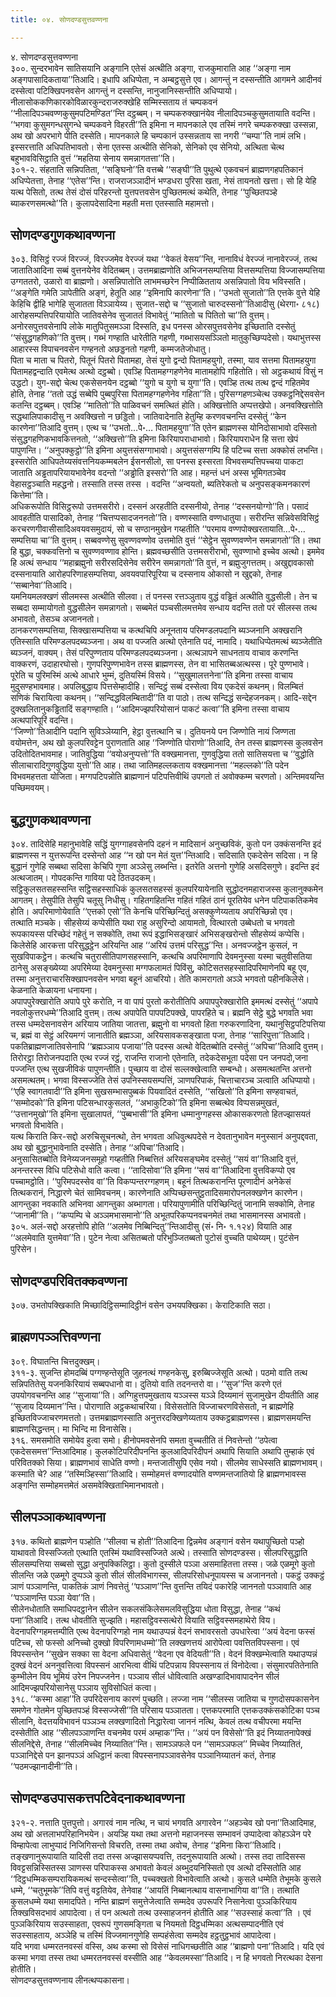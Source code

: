 ```yaml
---
title: ०४. सोणदण्डसुत्तवण्णना

---
```

४. सोणदण्डसुत्तवण्णना  
३००. सुन्दरभावेन सातिसयानि अङ्गानि एतेसं अत्थीति अङ्गा, राजकुमाराति आह ‘‘अङ्गा नाम अङ्गपासादिकताया’’तिआदि। इधापि अधिप्पेता, न अम्बट्ठसुत्ते एव। आगन्तुं न दस्सन्तीति आगमने आदीनवं दस्सेत्वा पटिक्खिपनवसेन आगन्तुं न दस्सन्ति, नानुजानिस्सन्तीति अधिप्पायो। नीलासोककणिकारकोविळारकुन्दराजरुक्खेहि सम्मिस्सताय तं चम्पकवनं ‘‘नीलादिपञ्चवण्णकुसुमपटिमण्डित’’न्ति दट्ठब्बम्। न चम्पकरुक्खानंयेव नीलादिपञ्चकुसुमतायाति वदन्ति। ‘‘भगवा कुसुमगन्धसुगन्धे चम्पकवने विहरती’’ति इमिना न मापनकाले एव तस्मिं नगरे चम्पकरुक्खा उस्सन्ना, अथ खो अपरभागे पीति दस्सेति। मापनकाले हि चम्पकानं उस्सन्नताय सा नगरी ‘‘चम्पा’’ति नामं लभि। इस्सरत्ताति अधिपतिभावतो। सेना एतस्स अत्थीति सेनिको, सेनिको एव सेनियो, अत्थिता चेत्थ बहुभावविसिट्ठाति वुत्तं ‘‘महतिया सेनाय समन्नागतत्ता’’ति।  
३०१-२. संहताति सन्निपतिता, ‘‘सङ्घिनो’’ति वत्तब्बे ‘‘सङ्घी’’ति पुथुत्थे एकवचनं ब्राह्मणगहपतिकानं अधिप्पेतत्ता, तेनाह ‘‘एतेस’’न्ति। राजराजञ्ञादीनं भण्डधरा पुरिसा खता, नेसं तायनतो खत्ता। सो हि येहि यत्थ पेसितो, तत्थ तेसं दोसं परिहरन्तो युत्तपत्तवसेन पुच्छितमत्थं कथेति, तेनाह ‘‘पुच्छितपञ्हे ब्याकरणसमत्थो’’ति। कुलापदेसादिना महती मत्ता एतस्साति महामत्तो।  


## सोणदण्डगुणकथावण्णना

३०३. विसिट्ठं रज्जं विरज्जं, विरज्जमेव वेरज्जं यथा ‘‘वेकतं वेसय’’न्ति, नानाविधं वेरज्जं नानावेरज्जं, तत्थ जातातिआदिना सब्बं वुत्तनयेनेव वेदितब्बम्। उत्तमब्राह्मणोति अभिजनसम्पत्तिया वित्तसम्पत्तिया विज्जासम्पत्तिया उग्गततरो, उळारो वा ब्राह्मणो। असन्निपातोति लाभमच्छरेन निप्पीळितताय असन्निपातो विय भविस्सति।  
‘‘अङ्गेति गमेति ञापेतीति अङ्गं, हेतूति आह ‘‘इमिनापि कारणेना’’ति। ‘‘उभतो सुजातो’’ति एत्तके वुत्ते येहि केहिचि द्वीहि भागेहि सुजातता विञ्ञायेय्य। सुजात-सद्दो च ‘‘सुजातो चारुदस्सनो’’तिआदीसु (थेरगा॰ ८१८) आरोहसम्पत्तिपरियायोति जातिवसेनेव सुजाततं विभावेतुं ‘‘मातितो च पितितो चा’’ति वुत्तम्। अनोरसपुत्तवसेनापि लोके मातुपितुसमञ्ञा दिस्सति, इध पनस्स ओरसपुत्तवसेनेव इच्छिताति दस्सेतुं ‘‘संसुद्धगहणिको’’ति वुत्तम्। गब्भं गण्हाति धारेतीति गहणी, गब्भासयसञ्ञितो मातुकुच्छिप्पदेसो। यथाभुत्तस्स आहारस्स विपाचनवसेन गण्हनतो अछड्डनतो गहणी, कम्मजतेजोधातु।  
पिता च माता च पितरो, पितूनं पितरो पितामहा, तेसं युगो द्वन्दो पितामहयुगो, तस्मा, याव सत्तमा पितामहयुगा पितामहद्वन्दाति एवमेत्थ अत्थो दट्ठब्बो। एवञ्हि पितामहग्गहणेनेव मातामहोपि गहितोति। सो अट्ठकथायं विसुं न उद्धटो। युग-सद्दो चेत्थ एकसेसनयेन दट्ठब्बो ‘‘युगो च युगो च युगा’’ति। एवञ्हि तत्थ तत्थ द्वन्दं गहितमेव होति, तेनाह ‘‘ततो उद्धं सब्बेपि पुब्बपुरिसा पितामहग्गहणेनेव गहिता’’ति। पुरिसग्गहणञ्चेत्थ उक्कट्ठनिद्देसवसेन कतन्ति दट्ठब्बम्। एवञ्हि ‘‘मातितो’’ति पाळिवचनं समत्थितं होति। अक्खित्तोति अप्पत्तखेपो। अनवक्खित्तोति सद्धथालिपाकादीसु न अवक्खित्तो न छड्डितो। जातिवादेनाति हेतुम्हि करणवचनन्ति दस्सेतुं ‘‘केन कारणेना’’तिआदि वुत्तम्। एत्थ च ‘‘उभतो…पे॰… पितामहयुगा’’ति एतेन ब्राह्मणस्स योनिदोसाभावो दस्सितो संसुद्धगहणिकभावकित्तनतो, ‘‘अक्खित्तो’’ति इमिना किरियापराधाभावो। किरियापराधेन हि सत्ता खेपं पापुणन्ति। ‘‘अनुपक्कुट्ठो’’ति इमिना अयुत्तसंसग्गाभावो। अयुत्तसंसग्गम्पि हि पटिच्च सत्ता अक्कोसं लभन्ति।  
इस्सरोति आधिपतेय्यसंवत्तनियकम्मबलेन ईसनसीलो, सा पनस्स इस्सरता विभवसम्पत्तिपच्चया पाकटा जाताति अड्ढतापरियायभावेनेव वदन्तो ‘‘अड्ढोति इस्सरो’’ति आह। महन्तं धनं अस्स भूमिगतञ्चेव वेहासट्ठञ्चाति महद्धनो। तस्साति तस्स तस्स । वदन्ति ‘‘अन्वयतो, ब्यतिरेकतो च अनुपसङ्कमनकारणं कित्तेमा’’ति।  
अधिकरूपोति विसिट्ठरूपो उत्तमसरीरो। दस्सनं अरहतीति दस्सनीयो, तेनाह ‘‘दस्सनयोग्गो’’ति। पसादं आवहतीति पासादिको, तेनाह ‘‘चित्तप्पसादजननतो’’ति। वण्णस्साति वण्णधातुया। सरीरन्ति सन्निवेसविसिट्ठं करचरणगीवासीसादिअवयवसमुदायं, सो च सण्ठानमुखेन गय्हतीति ‘‘परमाय वण्णपोक्खरतायाति…पे॰… सम्पत्तिया चा’’ति वुत्तम्। सब्बवण्णेसु सुवण्णवण्णोव उत्तमोति वुत्तं ‘‘सेट्ठेन सुवण्णवण्णेन समन्नागतो’’ति। तथा हि बुद्धा, चक्कवत्तिनो च सुवण्णवण्णाव होन्ति। ब्रह्मवच्छसीति उत्तमसरीराभो, सुवण्णाभो इच्चेव अत्थो। इममेव हि अत्थं सन्धाय ‘‘महाब्रह्मुनो सरीरसदिसेनेव सरीरेन समन्नागतो’’ति वुत्तं, न ब्रह्मुजुगत्ततम्। अखुद्दावकासो दस्सनायाति आरोहपरिणाहसम्पत्तिया, अवयवपारिपूरिया च दस्सनाय ओकासो न खुद्दको, तेनाह ‘‘सब्बानेवा’’तिआदि।  
यमनियमलक्खणं सीलमस्स अत्थीति सीलवा। तं पनस्स रत्तञ्ञुताय वुद्धं वड्ढितं अत्थीति वुद्धसीली। तेन च सब्बदा सम्मायोगतो वुद्धसीलेन समन्नागतो। सब्बमेतं पञ्चसीलमत्तमेव सन्धाय वदन्ति ततो परं सीलस्स तत्थ अभावतो, तेसञ्च अजाननतो।  
ठानकरणसम्पत्तिया, सिक्खासम्पत्तिया च कत्थचिपि अनूनताय परिमण्डलपदानि ब्यञ्जनानि अक्खरानि एतिस्साति परिमण्डलपदब्यञ्जना। अथ वा पज्जति अत्थो एतेनाति पदं, नामादि। यथाधिप्पेतमत्थं ब्यञ्जेतीति ब्यञ्जनं, वाक्यम्। तेसं परिपुण्णताय परिमण्डलपदब्यञ्जना। अत्थञापने साधनताय वाचाव करणन्ति वाक्करणं, उदाहारघोसो। गुणपरिपुण्णभावेन तस्स ब्राह्मणस्स, तेन वा भासितब्बअत्थस्स। पूरे पुण्णभावे। पूरेति च पुरिमस्मिं अत्थे आधारे भुम्मं, दुतियस्मिं विसये। ‘‘सुखुमालत्तनेना’’ति इमिना तस्सा वाचाय मुदुसण्हभावमाह। अपलिबुद्धाय पित्तसेम्हादीहि। सन्दिट्ठं सब्बं दस्सेत्वा विय एकदेसं कथनम्। विलम्बितं सणिकं चिरायित्वा कथनम्। ‘‘सन्दिद्धविलम्बितादी’’ति वा पाठो। तत्थ सन्दिद्धं सन्देहजनकम्। आदि-सद्देन दुक्खलितानुकड्ढितादिं सङ्गण्हाति। ‘‘आदिमज्झपरियोसानं पाकटं कत्वा’’ति इमिना तस्सा वाचाय अत्थपारिपूरिं वदन्ति।  
‘‘जिण्णो’’तिआदीनि पदानि सुविञ्ञेय्यानि, हेट्ठा वुत्तत्थानि च। दुतियनये पन जिण्णोति नायं जिण्णता वयोमत्तेन, अथ खो कुलपरिवट्टेन पुराणताति आह ‘‘जिण्णोति पोराणो’’तिआदि, तेन तस्स ब्राह्मणस्स कुलवसेन उदितोदितभावमाह। जातिवुद्धिया ‘‘वयोअनुप्पत्तो’’ति वक्खमानत्ता, गुणवुद्धिया ततो सातिसयत्ता च ‘‘वुद्धोति सीलाचारादिगुणवुद्धिया युत्तो’’ति आह। तथा जातिमहल्लकताय वक्खमानत्ता ‘‘महल्लको’’ति पदेन विभवमहत्तता योजिता। मग्गपटिपन्नोति ब्राह्मणानं पटिपत्तिवीथिं उपगतो तं अवोक्कम्म चरणतो। अन्तिमवयन्ति पच्छिमवयम्।  


## बुद्धगुणकथावण्णना

३०४. तादिसेहि महानुभावेहि सद्धिं युगग्गाहवसेनपि दहनं न मादिसानं अनुच्छविकं, कुतो पन उक्कंसनन्ति इदं ब्राह्मणस्स न युत्तरूपन्ति दस्सेन्तो आह ‘‘न खो पन मेतं युत्त’’न्तिआदि। सदिसाति एकदेसेन सदिसा। न हि बुद्धानं गुणेहि सब्बथा सदिसा केचिपि गुणा अञ्ञेसु लब्भन्ति। इतरेति अत्तनो गुणेहि असदिसगुणे। इदन्ति इदं अत्थजातम्। गोपदकन्ति गाविया पदे ठितउदकम्।  
सट्ठिकुलसतसहस्सन्ति सट्ठिसहस्साधिकं कुलसतसहस्सं कुलपरियायेनाति सुद्धोदनमहाराजस्स कुलानुक्कमेन आगतम्। तेसुपीति तेसुपि चतूसु निधीसु। गहितगहितन्ति गहितं गहितं ठानं पूरतियेव धनेन पटिपाकतिकमेव होति। अपरिमाणोयेवाति ‘‘एत्तको एसो’’ति केनचि परिच्छिन्दितुं असक्कुणेय्यताय अपरिच्छिन्नो एव।  
तत्थाति मञ्चके। सीहसेय्यं कप्पेसीति यथा राहु असुरिन्दो आयामतो, वित्थारतो उब्बेधतो च भगवतो रूपकायस्स परिच्छेदं गहेतुं न सक्कोति, तथा रूपं इद्धाभिसङ्खारं अभिसङ्खरोन्तो सीहसेय्यं कप्पेसि।  
किलेसेहि आरकत्ता परिसुद्धट्ठेन अरियन्ति आह ‘‘अरियं उत्तमं परिसुद्ध’’न्ति। अनवज्जट्ठेन कुसलं, न सुखविपाकट्ठेन। कत्थचि चतुरासीतिपाणसहस्सानि, कत्थचि अपरिमाणापि देवमनुस्सा यस्मा चतुवीसतिया ठानेसु असङ्ख्येय्या अपरिमेय्या देवमनुस्सा मग्गफलामतं पिविंसु, कोटिसतसहस्सादिपरिमाणेनपि बहू एव, तस्मा अनुत्तराचारसिक्खापनवसेन भगवा बहूनं आचरियो। तेति कामरागतो अञ्ञे भगवतो पहीनकिलेसे। केळनाति केळायना धनायना।  
अपापपुरेक्खारोति अपापे पुरे करोति, न वा पापं पुरतो करोतीतिपि अपापपुरेक्खारोति इममत्थं दस्सेतुं ‘‘अपापे नवलोकुत्तरधम्मे’’तिआदि वुत्तम्। तत्थ अपापेति पापपटिपक्खे, पापरहिते च। ब्रह्मनि सेट्ठे बुद्धे भगवति भवा तस्स धम्मदेसनावसेन अरियाय जातिया जातत्ता, ब्रह्मुनो वा भगवतो हिता गरुकरणादिना, यथानुसिट्ठपटिपत्तिया च, ब्रह्मं वा सेट्ठं अरियमग्गं जानातीति ब्रह्मञ्ञा, अरियसावकसङ्खाता पजा, तेनाह ‘‘सारिपुत्ता’’तिआदि। पकतिब्राह्मणजातिवसेनापि ‘‘ब्रह्मञ्ञाय पजाया’’ति पदस्स अत्थो वेदितब्बोति दस्सेतुं ‘‘अपिचा’’तिआदि वुत्तम्।  
तिरोरट्ठा तिरोजनपदाति एत्थ रज्जं रट्ठं, राजन्ति राजानो एतेनाति, तदेकदेसभूता पदेसा पन जनपदो,जना पज्जन्ति एत्थ सुखजीविकं पापुणन्तीति। पुच्छाय वा दोसं सल्लक्खेत्वाति सम्बन्धो। असमत्थतन्ति अत्तनो असमत्थतम्। भगवा विस्सज्जेति तेसं उपनिस्सयसम्पत्तिं, ञाणपरिपाकं, चित्ताचारञ्च ञत्वाति अधिप्पायो।  
‘‘एहि स्वागतवादी’’ति इमिना सुखसम्भासपुब्बकं पियवादितं दस्सेति, ‘‘सखिलो’’ति इमिना सण्हवाचतं, ‘‘सम्मोदको’’ति इमिना पटिसन्धारकुसलतं, ‘‘अभाकुटिको’’ति इमिना सब्बत्थेव विप्पसन्नमुखतं, ‘‘उत्तानमुखो’’ति इमिना सुखालापतं, ‘‘पुब्बभासी’’ति इमिना धम्मानुग्गहस्स ओकासकरणतो हितज्झासयतं भगवतो विभावेति।  
यत्थ किराति किर-सद्दो अरुचिसूचनत्थो, तेन भगवता अधिवुत्थपदेसे न देवतानुभावेन मनुस्सानं अनुपद्दवता, अथ खो बुद्धानुभावेनाति दस्सेति। तेनाह ‘‘अपिचा’’तिआदि।  
अनुसासितब्बोति विनेय्यजनसमूहो गय्हतीति निब्बत्तितं अरियसङ्घमेव दस्सेतुं ‘‘सयं वा’’तिआदि वुत्तं, अनन्तरस्स विधि पटिसेधो वाति कत्वा। ‘‘तादिसोवा’’ति इमिना ‘‘सयं वा’’तिआदिना वुत्तविकप्पो एव पच्चामट्ठोति। ‘‘पुरिमपदस्सेव वा’’ति विकप्पन्तरग्गहणम्। बहूनं तित्थकरानन्ति पूरणादीनं अनेकेसं तित्थकरानं, निद्धारणे चेतं सामिवचनम्। कारणेनाति अप्पिच्छसन्तुट्ठतादिसमारोपनलक्खणेन कारणेन। आगन्तुका नवकाति अभिनवा आगन्तुका अब्भागता। परियापुणामीति परिच्छिन्दितुं जानामि सक्कोमि, तेनाह ‘‘जानामी’’ति। ‘‘कप्पम्पि चे अञ्ञमभासमानो’’ति अभूतपरिकप्पनवचनमेतं तथा भासमानस्स अभावतो।  
३०५. अलं-सद्दो अरहत्तोपि होति ‘‘अलमेव निब्बिन्दितु’’न्तिआदीसु (सं॰ नि॰ १.१२४) वियाति आह ‘‘अलमेवाति युत्तमेवा’’ति। पुटेन नेत्वा असितब्बतो परिभुञ्जितब्बतो पुटोसं वुच्चति पाथेय्यम्। पुटंसेन पुरिसेन।  


## सोणदण्डपरिवितक्कवण्णना

३०७. उभतोपक्खिकाति मिच्छादिट्ठिसम्मादिट्ठीनं वसेन उभयपक्खिका। केराटिकाति सठा।  


## ब्राह्मणपञ्ञत्तिवण्णना

३०९. विघातन्ति चित्तदुक्खम्।  
३११-३. सुजन्ति होमदब्बिं पग्गण्हन्तेसूति जुहनत्थं गण्हनकेसु, इरुब्बिज्जेसूति अत्थो। पठमो वाति तत्थ सन्निपतितेसु यजनकिरियायं सब्बपधानो वा। दुतियो वाति तदनन्तरो वा। ‘‘सुज’’न्ति करणे एतं उपयोगवचनन्ति आह ‘‘सुजाया’’ति। अग्गिहुत्तपमुखताय यञ्ञस्स यञ्ञे दिय्यमानं सुजामुखेन दीयतीति आह ‘‘सुजाय दिय्यमान’’न्ति। पोराणाति अट्ठकथाचरिया। विसेसतोति विज्जाचरणविसेसतो, न ब्राह्मणेहि इच्छितविज्जाचरणमत्ततो। उत्तमब्राह्मणस्साति अनुत्तरदक्खिणेय्यताय उक्कट्ठब्राह्मणस्स। ब्राह्मणसमयन्ति ब्राह्मणसिद्धन्तम्। मा भिन्दि मा विनासेसि।  
३१६. समसमोति समोयेव हुत्वा समो। हीनोपमवसेनपि समता वुच्चतीति तं निवत्तेन्तो ‘‘ठपेत्वा एकदेससमत्त’’न्तिआदिमाह। कुलकोटिपरिदीपनन्ति कुलआदिपरिदीपनं अथापि सियाति अथापि तुम्हाकं एवं परिवितक्को सिया। ब्राह्मणभावं साधेति वण्णो। मन्तजातीसुपि एसेव नयो। सीलमेव साधेस्सति ब्राह्मणभावम्। कस्माति चे? आह ‘‘तस्मिञ्हिस्सा’’तिआदि। सम्मोहमत्तं वण्णादयोति वण्णमन्तजातियो हि ब्राह्मणभावस्स अङ्गन्ति सम्मोहमत्तमेतं असमवेक्खिताभिमानभावतो।  


## सीलपञ्ञाकथावण्णना

३१७. कथितो ब्राह्मणेन पञ्होति ‘‘सीलवा च होती’’तिआदिना द्विन्नमेव अङ्गानं वसेन यथापुच्छितो पञ्हो याथावतो विस्सज्जितो एत्थाति एतस्मिं यथाविस्सज्जिते अत्थे। तस्साति सोणदण्डस्स। सीलपरिसुद्धाति सीलसम्पत्तिया सब्बसो सुद्धा अनुपक्किलिट्ठा। कुतो दुस्सीले पञ्ञा असमाहितत्ता तस्स। जळे एळमूगे कुतो सीलन्ति जळे एळमूगे दुप्पञ्ञे कुतो सीलं सीलविभागस्स, सीलपरिसोधनूपायस्स च अजाननतो। पकट्ठं उक्कट्ठं ञाणं पञ्ञाणन्ति, पाकतिकं ञाणं निवत्तेतुं ‘‘पञ्ञाण’’न्ति वुत्तन्ति तयिदं पकारेहि जाननतो पञ्ञावाति आह ‘‘पञ्ञाणन्ति पञ्ञा येवा’’ति।  
सीलेनधोताति समाधिपदट्ठानेन सीलेन सकलसंकिलेसमलविसुद्धिया धोता विसुद्धा, तेनाह ‘‘कथं पना’’तिआदि। तत्थ धोवतीति सुज्झति। महासट्ठिवस्सत्थेरो वियाति सट्ठिवस्समहाथेरो विय। वेदनापरिग्गहमत्तम्पीति एत्थ वेदनापरिग्गहो नाम यथाउप्पन्नं वेदनं सभावरसतो उपधारेत्वा ‘‘अयं वेदना फस्सं पटिच्च, सो फस्सो अनिच्चो दुक्खो विपरिणामधम्मो’’ति लक्खणत्तयं आरोपेत्वा पवत्तितविपस्सना। एवं विपस्सन्तेन ‘‘सुखेन सक्का सा वेदना अधिवासेतुं ‘‘वेदना एव वेदियती’’ति। वेदनं विक्खम्भेत्वाति यथाउप्पन्नं दुक्खं वेदनं अननुवत्तित्वा विपस्सनं आरभित्वा वीथिं पटिपन्नाय विपस्सनाय तं विनोदेत्वा। संसुमारपतितेनाति कुम्भीलेन विय भूमियं उरेन निपज्जनेन। पञ्ञाय सीलं धोवित्वाति अखण्डादिभावापादनेन सीलं आदिमज्झपरियोसानेसु पञ्ञाय सुविसोधितं कत्वा।  
३१८. ‘‘कस्मा आहा’’ति उपरिदेसनाय कारणं पुच्छति। लज्जा नाम ‘‘सीलस्स जातिया च गुणदोसपकासनेन समणेन गोतमेन पुच्छितपञ्हं विस्सज्जेसी’’ति परिसाय पञ्ञातता। एत्तकपरमाति एत्तकउक्कंसकोटिका पञ्च सीलानि, वेदत्तयविभावनं पञ्ञञ्च लक्खणादितो निद्धारेत्वा जाननं नत्थि, केवलं तत्थ वचीपरमा मयन्ति दस्सेतीति आह ‘‘सीलपञ्ञाणन्ति वचनमेव परमं अम्हाक’’न्ति। ‘‘अयं पन विसेसो’’ति इदं निय्यातनापेक्खं सीलनिद्देसे, तेनाह ‘‘सीलमिच्चेव निय्यातित’’न्ति। सामञ्ञफले पन ‘‘सामञ्ञफल’’ मिच्चेव निय्यातितं, पञ्ञानिद्देसे पन झानपञ्ञं अधिट्ठानं कत्वा विपस्सनापञ्ञावसेनेव पञ्ञानिय्यातनं कतं, तेनाह ‘‘पठमज्झानादीनी’’ति।  


## सोणदण्डउपासकत्तपटिवेदनाकथावण्णना

३२१-२. नत्ताति पुत्तपुत्तो। अगारवं नाम नत्थि, न चायं भगवति अगारवेन ‘‘अहञ्चेव खो पना’’तिआदिमाह, अथ खो अत्तलाभपरिहानिभयेन। अयञ्हि यथा तथा अत्तनो महाजनस्स सम्भावनं उप्पादेत्वा कोहञ्ञेन परे विम्हापेत्वा लाभुप्पादं निजिगिसन्तो विचरति, तस्मा तथा अवोच, तेनाह ‘‘इमिना किरा’’तिआदि।  
तङ्खणानुरूपायाति यादिसी तदा तस्स अज्झासयप्पवत्ति, तदनुरूपायाति अत्थो। तस्स तदा तादिसस्स विवट्टसन्निस्सितस्स ञाणस्स परिपाकस्स अभावतो केवलं अब्भुदयनिस्सितो एव अत्थो दस्सितोति आह ‘‘दिट्ठधम्मिकसम्परायिकमत्थं सन्दस्सेत्वा’’ति, पच्चक्खतो विभावेत्वाति अत्थो। कुसले धम्मेति तेभूमके कुसले धम्मे, ‘‘चतुभूमके’’तिपि वत्तुं वट्टतियेव, तेनेवाह ‘‘आयतिं निब्बानत्थाय वासनाभागिया वा’’ति। तत्थाति कुसलधम्मे यथा समादपिते। नन्ति ब्राह्मणं समुत्तेजेत्वाति सम्मदेव उपरूपरि निसानेत्वा पुञ्ञकिरियाय तिक्खविसदभावं आपादेत्वा। तं पन अत्थतो तत्थ उस्साहजननं होतीति आह ‘‘सउस्साहं कत्वा’’ति । एवं पुञ्ञकिरियाय सउस्साहता, एवरूपं गुणसमङ्गिता च नियमतो दिट्ठधम्मिका अत्थसम्पादनीति एवं सउस्साहताय, अञ्ञेहि च तस्मिं विज्जमानगुणेहि सम्पहंसेत्वा सम्मदेव हट्ठतुट्ठभावं आपादेत्वा।  
यदि भगवा धम्मरतनवस्सं वस्सि, अथ कस्मा सो विसेसं नाधिगच्छतीति आह ‘‘ब्राह्मणो पना’’तिआदि। यदि एवं कस्मा भगवा तस्स तथा धम्मरतनवस्सं वस्सीति आह ‘‘केवलमस्सा’’तिआदि। न हि भगवतो निरत्थका देसना होतीति।  
सोणदण्डसुत्तवण्णनाय लीनत्थप्पकासना।  